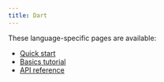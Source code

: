 ```yaml
---
title: Dart
---
```


These language-specific pages are available:

- [Quick start](quickstart)
- [Basics tutorial](basics)
- [API reference](https://pub.dev/documentation/grpc)
